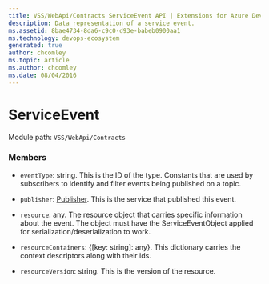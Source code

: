 ```yaml
---
title: VSS/WebApi/Contracts ServiceEvent API | Extensions for Azure DevOps Services
description: Data representation of a service event.
ms.assetid: 8bae4734-8da6-c9c0-d93e-babeb0900aa1
ms.technology: devops-ecosystem
generated: true
author: chcomley
ms.topic: article
ms.author: chcomley
ms.date: 08/04/2016
---
```


# ServiceEvent

Module path: `VSS/WebApi/Contracts`


### Members

* `eventType`: string. This is the ID of the type. Constants that are used by subscribers to identify and filter events being published on a topic.

* `publisher`: [Publisher](../../../VSS/WebApi/Contracts/Publisher.md). This is the service that published this event.

* `resource`: any. The resource object that carries specific information about the event. The object must have the ServiceEventObject applied for serialization/deserialization to work.

* `resourceContainers`: {[key: string]: any}. This dictionary carries the context descriptors along with their ids.

* `resourceVersion`: string. This is the version of the resource.

